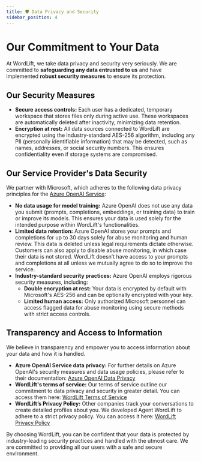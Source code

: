 ```yaml
---
title: 🛡️ Data Privacy and Security
sidebar_position: 4
---
```


# Our Commitment to Your Data

At WordLift, we take data privacy and security very seriously. We are committed to **safeguarding any data entrusted to us** and have implemented **robust security measures** to ensure its protection.

## Our Security Measures

- **Secure access controls:** Each user has a dedicated, temporary workspace that stores files only during active use. These workspaces are automatically deleted after inactivity, minimizing data retention.
- **Encryption at rest:** All data sources connected to WordLift are encrypted using the industry-standard AES-256 algorithm, including any PII (personally identifiable information) that may be detected, such as names, addresses, or social security numbers. This ensures confidentiality even if storage systems are compromised.

## Our Service Provider's Data Security

We partner with Microsoft, which adheres to the following data privacy principles for the [Azure OpenAI Service](https://azure.microsoft.com/en-us/products/ai-services/openai-service):

- **No data usage for model training:** Azure OpenAI does not use any data you submit (prompts, completions, embeddings, or training data) to train or improve its models. This ensures your data is used solely for the intended purpose within WordLift's functionalities.
- **Limited data retention:** Azure OpenAI stores your prompts and completions for up to 30 days solely for abuse monitoring and human review. This data is deleted unless legal requirements dictate otherwise. Customers can also apply to disable abuse monitoring, in which case their data is not stored. WordLift doesn’t have access to your prompts and completions at all unless we mutually agree to do so to improve the service.
- **Industry-standard security practices:** Azure OpenAI employs rigorous security measures, including:
  - **Double encryption at rest:** Your data is encrypted by default with Microsoft's AES-256 and can be optionally encrypted with your key.
  - **Limited human access:** Only authorized Microsoft personnel can access flagged data for abuse monitoring using secure methods with strict access controls.

## Transparency and Access to Information

We believe in transparency and empower you to access information about your data and how it is handled.

- **Azure OpenAI Service data privacy:** For further details on Azure OpenAI's security measures and data usage policies, please refer to their documentation: [Azure OpenAI Data Privacy](https://learn.microsoft.com/en-us/legal/cognitive-services/openai/data-privacy)
- **WordLift's terms of service:** Our terms of service outline our commitment to data privacy and security in greater detail. You can access them here: [WordLift Terms of Service](https://wordlift.io/terms-of-service/)
- **WordLift’s Privacy Policy:** Other companies track your conversations to create detailed profiles about you. We developed Agent WordLift to adhere to a strict privacy policy. You can access it here: [WordLift Privacy Policy](https://wordlift.io/privacy-policy/)

By choosing WordLift, you can be confident that your data is protected by industry-leading security practices and handled with the utmost care. We are committed to providing all our users with a safe and secure environment.
